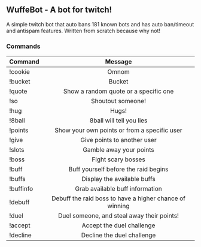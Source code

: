 ## WuffeBot - A bot for twitch!

A simple twitch bot that auto bans 181 known bots and has auto ban/timeout and antispam features. Written from scratch because why not!

### Commands

| Command   |      Message      |
|-----------|:-----------------:|
| !cookie   |  Omnom |
| !bucket   |  Bucket |
| !quote    |  Show a random quote or a specific one |
| !so       |  Shoutout someone! |
| !hug      |  Hugs! |
| !8ball    |  8ball will tell you lies |
| !points   |  Show your own points or from a specific user |
| !give     |  Give points to another user |
| !slots    |  Gamble away your points |
| !boss     |  Fight scary bosses |
| !buff     |  Buff yourself before the raid begins |
| !buffs     |  Display the available buffs |
| !buffinfo     |  Grab available buff information |
| !debuff     | Debuff the raid boss to have a higher chance of winning |
| !duel     | Duel someone, and steal away their points! |
| !accept     | Accept the duel challenge |
| !decline     | Decline the duel challenge |
